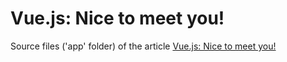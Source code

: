 # Vue.js: Nice to meet you!

Source files ('app' folder) of the article [Vue.js: Nice to meet you!](https://fabiofranchino.com/blog/vuejs-nice-to-meet-you/)
